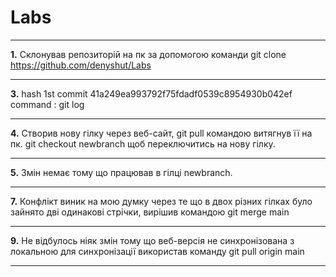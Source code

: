 # Labs
***
**1.** Склонував репозиторій на пк за допомогою команди git clone https://github.com/denyshut/Labs
***
**3.** hash 1st commit 41a249ea993792f75fdadf0539c8954930b042ef command : git log
***
**4.** Створив нову гілку через веб-сайт, git pull командою витягнув її на пк. git checkout newbranch щоб переключитись на нову гілку.
***
**5.** Змін немає тому що працював в гілці newbranch.
***
**7.** Конфлікт виник на мою думку через те що в двох різних гілках було зайнято дві одинакові стрічки, вирішив командою git merge main
***
**9.** Не відбулось ніяк змін тому що веб-версія не синхронізована з локальною для синхронізації використав команду git pull origin main 
***